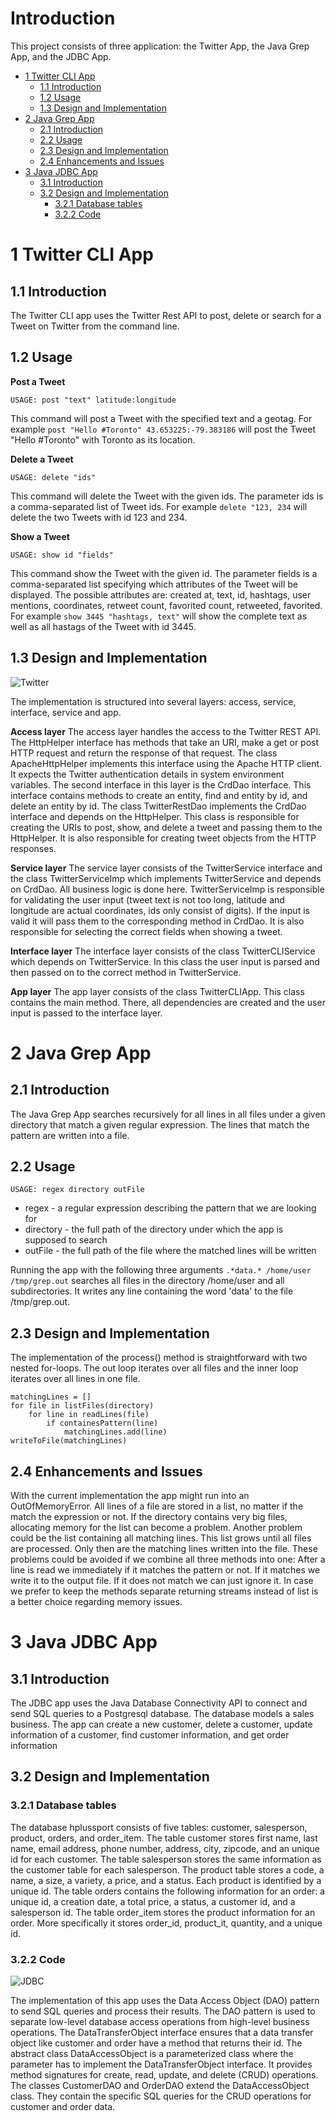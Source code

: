 # Introduction
This project consists of three application: the Twitter App, the Java Grep App, and the JDBC App.

- [1 Twitter CLI App](#1-twitter-cli-app)
  * [1.1 Introduction](#11-introduction)
  * [1.2 Usage](#12-usage)
  * [1.3 Design and Implementation](#13-design-and-implementation)
- [2 Java Grep App](#2-java-grep-app)
  * [2.1 Introduction](#21-introduction)
  * [2.2 Usage](#22-usage)
  * [2.3 Design and Implementation](#23-design-and-implementation)
  * [2.4 Enhancements and Issues](#24-enhancements-and-issues)
- [3 Java JDBC App](#3-java-jdbc-app)
  * [3.1 Introduction](#31-introduction)
  * [3.2 Design and Implementation](#32-design-and-implementation)
    + [3.2.1 Database tables](#321-database-tables)
    + [3.2.2 Code](#322-code)

# 1 Twitter CLI App
## 1.1 Introduction
The Twitter CLI app uses the Twitter Rest API to post, delete or search for a Tweet on Twitter from the command line.

## 1.2 Usage 
**Post a Tweet**
```
USAGE: post "text" latitude:longitude
```
This command will post a Tweet with the specified text and a geotag.
For example `post "Hello #Toronto" 43.653225:-79.383186` will post the Tweet "Hello #Toronto" with Toronto as its location.

**Delete a Tweet**
```
USAGE: delete "ids"
```
This command will delete the Tweet with the given ids.
The parameter ids is a comma-separated list of Tweet ids.
For example `delete "123, 234` will delete the two Tweets with id 123 and 234.

**Show a Tweet**
```
USAGE: show id "fields"
```
This command show the Tweet with the given id.
The parameter fields is a comma-separated list specifying which attributes of the Tweet will be displayed.
The possible attributes are: created at, text, id, hashtags, user mentions, coordinates, retweet count, favorited count, retweeted, favorited.
For example `show 3445 "hashtags, text"` will show the complete text as well as all hastags of the Tweet with id 3445.

## 1.3 Design and Implementation

![Twitter](https://github.com/MiriamEA/java_apps/blob/master/assets/TwitterCLIApp.jpg)

The implementation is structured into several layers: access, service, interface, service and app.

**Access layer** 
The access layer handles the access to the Twitter REST API.
The HttpHelper interface has methods that take an URI, make a get or post HTTP request and return the response of that request.
The class ApacheHttpHelper implements this interface using the Apache HTTP client.
It expects the Twitter authentication details in system environment variables. 
The second interface in this layer is the CrdDao interface.
This interface contains methods to create an entity, find and entity by id, and delete an entity by id.
The class TwitterRestDao implements the CrdDao interface and depends on the HttpHelper.
This class is responsible for creating the URIs to post, show, and delete a tweet and passing them to the HttpHelper.
It is also responsible for creating tweet objects from the HTTP responses.

**Service layer**
The service layer consists of the TwitterService interface and the class TwitterServiceImp which implements TwitterService and depends on CrdDao.
All business logic is done here.
TwitterServiceImp is responsible for validating the user input (tweet text is not too long, latitude and longitude are actual coordinates, ids only consist of digits).
If the input is valid it will pass them to the corresponding method in CrdDao.
It is also responsible for selecting the correct fields when showing a tweet.

**Interface layer**
The interface layer consists of the class TwitterCLIService which depends on TwitterService.
In this class the user input is parsed and then passed on to the correct method in TwitterService.

**App layer** 
The app layer consists of the class TwitterCLIApp.
This class contains the main method.
There, all dependencies are created and the user input is passed to the interface layer.

# 2 Java Grep App
## 2.1 Introduction
The Java Grep App searches recursively for all lines in all files under a given directory that match a given regular expression.
The lines that match the pattern are written into a file. 

## 2.2 Usage
```
USAGE: regex directory outFile
```
* regex - a regular expression describing the pattern that we are looking for
* directory  - the full path of the directory under which the app is supposed to search
* outFile - the full path of the file where the matched lines will be written
 
Running the app with the following three arguments
`.*data.* /home/user /tmp/grep.out`
searches all files in the directory /home/user and all subdirectories.
It writes any line containing the word 'data' to the file /tmp/grep.out.
 
## 2.3 Design and Implementation
The implementation of the process() method is straightforward with two nested for-loops.
The out loop iterates over all files and the inner loop iterates over all lines in one file.
```
matchingLines = []
for file in listFiles(directory)
    for line in readLines(file)
        if containesPattern(line)
            matchingLines.add(line)
writeToFile(matchingLines)
```

## 2.4 Enhancements and Issues
With the current implementation the app might run into an OutOfMemoryError.
All lines of a file are stored in a list, no matter if the match the expression or not.
If the directory contains very big files, allocating memory for the list can become a problem.
Another problem could be the list containing all matching lines.
This list grows until all files are processed.
Only then are the matching lines written into the file. 
These problems could be avoided if we combine all three methods into one: 
After a line is read we immediately if it matches the pattern or not.
If it matches we write it to the output file. If it does not match we can just ignore it.
In case we prefer to keep the methods separate returning streams instead of list is a better choice regarding memory issues. 

# 3 Java JDBC App
## 3.1 Introduction
The JDBC app uses the Java Database Connectivity API to connect and send SQL queries to a Postgresql database.
The database models a sales business.
The app can create a new customer, delete a customer, update information of a customer, find customer information, and get order information

## 3.2 Design and Implementation
### 3.2.1 Database tables
The database hplussport consists of five tables: customer, salesperson, product, orders, and order_item.
The table customer stores first name, last name, email address, phone number, address, city, zipcode, and an unique id for each customer.
The table salesperson stores the same information as the customer table for each salesperson.
The product table stores a code, a name, a size, a variety, a price, and a status. Each product is identified by a unique id.
The table orders contains the following information for an order: a unique id, a creation date, a total price, a status, a customer id, and a salesperson id.
The table order_item stores the product information for an order.
More specifically it stores order_id, product_it, quantity, and a unique id.

### 3.2.2 Code
![JDBC](https://github.com/MiriamEA/java_apps/blob/master/assets/JDBC.png)

The implementation of this app uses the Data Access Object (DAO) pattern to send SQL queries and process their results.
The DAO pattern is used to separate low-level database access operations from high-level business operations.
The DataTransferObject interface ensures that a data transfer object like customer and order have a method that returns their id.
The abstract class DataAccessObject is a parameterized class where the parameter has to implement the DataTransferObject interface.
It provides method signatures for create, read, update, and delete (CRUD) operations.
The classes CustomerDAO and OrderDAO extend the DataAccessObject class.
They contain the specific SQL queries for the CRUD operations for customer and order data.
